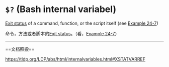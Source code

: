 # `$?` (Bash internal variabel)

[Exit status](./bash-scripting-exit-and-exit-status.md) of a command, function, or the script itself (see [Example 24-7](https://tldp.org/LDP/abs/html/complexfunct.html#MAX))

命令，方法或者脚本的[Exit status](./bash-scripting-exit-and-exit-status.md)。（看，[Example 24-7](https://tldp.org/LDP/abs/html/complexfunct.html#MAX)）

---

==文档照搬==

<https://tldp.org/LDP/abs/html/internalvariables.html#XSTATVARREF>
